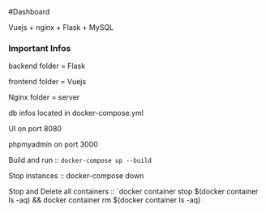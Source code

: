 #Dashboard 

Vuejs + nginx + Flask + MySQL

### Important Infos

backend folder = Flask

frontend folder = Vuejs

Nginx folder = server

db infos located in docker-compose.yml

UI on port 8080

phpmyadmin on port 3000

Build and run :: `docker-compose up --build`

Stop instances :: docker-compose down

Stop and Delete all containers :: `docker container stop $(docker container ls -aq) && docker container rm $(docker container ls -aq)
